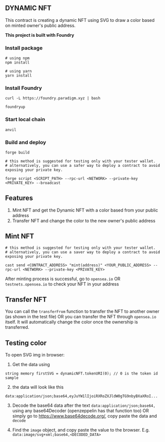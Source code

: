 ## DYNAMIC NFT

This contract is creating a dynamic NFT using SVG to draw a color based on minted owner's public address.

**This project is built with Foundry**

### Install package
```
# using npm
npm install

# using yarn
yarn install
```

### Install Foundry
```
curl -L https://foundry.paradigm.xyz | bash

foundryup
```

### Start local chain
```
anvil
```

### Build and deploy
```
forge build

# this method is suggested for testing only with your tester wallet.
# alternatively, you can use a safer way to deploy a contract to avoid exposing your private key.

forge script <SCRIPT_PATH> --rpc-url <NETWORK> --private-key <PRIVATE_KEY> --broadcast

```

## Features
1. Mint NFT and get the Dynamic NFT with a color based from your public address
2. Transfer NFT and change the color to the new owner's public address

## Mint NFT
```
# this method is suggested for testing only with your tester wallet.
# alternatively, you can use a saver way to deploy a contract to avoid exposing your private key.

cast send <CONTRACT_ADDRESS> "mint(address)" <YOUR_PUBLIC_ADDRESS> --rpc-url <NETWORK> --private-key <PRIVATE_KEY>
```

After minting process is successful, go to `opensea.io` OR `testnets.opensea.io` to check your NFT in your address

## Transfer NFT
You can call the `transferFrom` function to transfer the NFT to another owner (as shown in the test file) OR you can transfer the NFT through `opensea.io` itself. It will automatically change the color once the ownership is transferred.

## Testing color
To open SVG img in browser:

1. Get the data using
```
string memory firstSVG = dynamicNFT.tokenURI(0); // 0 is the token id sample
```
2. the data will look like this
```
data:application/json;base64,eyJuYW1lIjoiRXRoZXJldW0gTG9nbyBXaXRoI...
```

3. Decode the base64 data after the text `data:application/json;base64,` using any base64Decoder (openzeppelin has that function too) OR simply go to https://www.base64decode.org/, copy paste the data and `decode`

4. Find the `image` object, and copy paste the value to the browser. E.g. `data:image/svg+xml;base64,<DECODED_DATA>`
